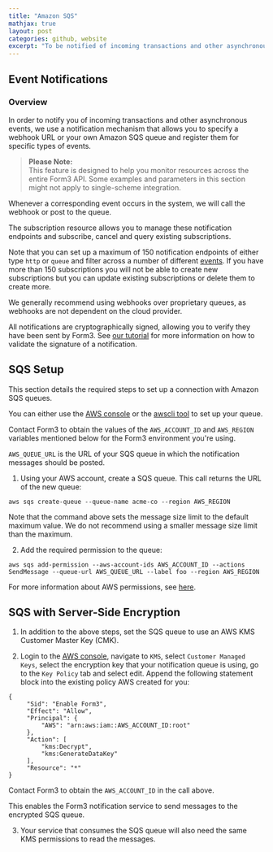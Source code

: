 ```yaml
---
title: "Amazon SQS"
mathjax: true
layout: post
categories: github, website
excerpt: "To be notified of incoming transactions and other asynchronous events, Form3 uses a notification mechanism that allows you to specify a webhook URL or your own Amazon SQS queue and register them for specific types of events.<br><br>This section details the required steps to set up a connection with Amazon SQS queues."
---
```


## Event Notifications

### Overview

In order to notify you of incoming transactions and other asynchronous events, we use a notification mechanism that allows you to specify a webhook URL or your own Amazon SQS queue and register them for specific types of events.

>**Please Note:<br>**
>This feature is designed to help you monitor resources across the entire Form3 API. Some examples and parameters in this section might not apply to single-scheme integration.

Whenever a corresponding event occurs in the system, we will call the webhook or post to the queue.

The subscription resource allows you to manage these notification endpoints and subscribe, cancel and query existing subscriptions.

Note that you can set up a maximum of 150 notification endpoints of either type `http` or `queue` and filter across a number of different [events](https://www.api-docs.form3.tech/api/schemes/bacs/event-notifications/create-a-subscription). If you have more than 150 subscriptions you will not be able to create new subscriptions but you can update existing subscriptions or delete them to create more.

We generally recommend using webhooks over proprietary queues, as webhooks are not dependent on the cloud provider.

All notifications are cryptographically signed, allowing you to verify they have been sent by Form3. See [our tutorial](https://www.api-docs.form3.tech/api/tutorials/event-notifications/verify-event-notifications) for more information on how to validate the signature of a notification.

## SQS Setup

This section details the required steps to set up a connection with Amazon SQS queues.

You can either use the [AWS console](https://aws.amazon.com/console/)  or the [awscli tool](https://aws.amazon.com/cli/) to set up your queue.

Contact Form3 to obtain the values of the `AWS_ACCOUNT_ID` and `AWS_REGION` variables mentioned below for the Form3 environment you're using.

`AWS_QUEUE_URL` is the URL of your SQS queue in which the notification messages should be posted.

1. Using your AWS account, create a SQS queue. This call returns the URL of the new queue:

```
aws sqs create-queue --queue-name acme-co --region AWS_REGION
```

Note that the command above sets the message size limit to the default maximum value. We do not recommend using a smaller message size limit than the maximum.

2. Add the required permission to the queue:

```
aws sqs add-permission --aws-account-ids AWS_ACCOUNT_ID --actions SendMessage --queue-url AWS_QUEUE_URL --label foo --region AWS_REGION
```

For more information about AWS permissions, see [here](https://docs.aws.amazon.com/IAM/latest/UserGuide/id_roles_create_policy-examples.html#example-delegate-xaccount-SQS).

## SQS with Server-Side Encryption

1. In addition to the above steps, set the SQS queue to use an AWS KMS Customer Master Key (CMK).

2. Login to the [AWS console](https://aws.amazon.com/console/), navigate to `KMS`, select `Customer Managed Keys`, select the encryption key that your notification queue is using, go to the `Key Policy` tab and select edit. Append the following statement block into the existing policy AWS created for you:

```
{
     "Sid": "Enable Form3",
     "Effect": "Allow",
     "Principal": {
         "AWS": "arn:aws:iam::AWS_ACCOUNT_ID:root"
     },
     "Action": [
         "kms:Decrypt",
         "kms:GenerateDataKey"
     ],
     "Resource": "*"
}
```

Contact Form3 to obtain the `AWS_ACCOUNT_ID` in the call above.

This enables the Form3 notification service to send messages to the encrypted SQS queue.

3. Your service that consumes the SQS queue will also need the same KMS permissions to read the messages.

